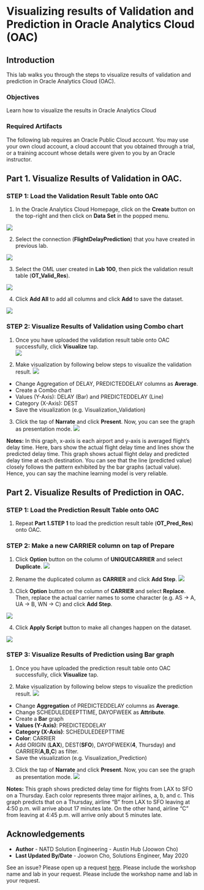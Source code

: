 # Visualizing results of Validation and Prediction in Oracle Analytics Cloud (OAC)


## Introduction
This lab walks you through the steps to visualize results of validation and prediction in Oracle Analytics Cloud (OAC).  

### Objectives
Learn how to visualize the results in Oracle Analytics Cloud

### Required Artifacts
The following lab requires an Oracle Public Cloud account. You may use your own cloud account, a cloud account that you obtained through a trial, or a training account whose details were given to you by an Oracle instructor.



## Part 1. Visualize Results of Validation in OAC. 

### **STEP 1**: Load the Validation Result Table onto OAC

1.   In the Oracle Analytics Cloud Homepage, click on the **Create** button on the top-right and then click on **Data Set** in the popped menu.

![](./images/picture500-1.png)

2.   Select the connection (**FlightDelayPrediction**) that you have created in previous lab.

![](./images/picture500-2.png)

3.   Select the OML user created in **Lab 100**, then pick the validation result table (**OT_Valid_Res**).

![](./images/picture500-3.png)

4.   Click **Add All** to add all columns and click **Add** to save the dataset.  

![](./images/picture500-4.png)

### **STEP 2**: Visualize Results of Validation using Combo chart
1.   Once you have uploaded the validation result table onto OAC successfully, click **Visualize** tap.  
![](./images/picture500-5.png)

2.   Make visualization by following below steps to visualize the validation result. 
![](./images/picture500-6.png)
- Change Aggregation of DELAY, PREDICTEDDELAY columns as **Average**.
- Create a Combo chart
- Values (Y-Axis): DELAY (Bar) and PREDICTEDDELAY (Line) 
- Category (X-Axis): DEST
- Save the visualization (e.g. Visualization_Validation) 

3. Click the tap of **Narrate** and click **Present**. Now, you can see the graph as presentation mode. 
![](./images/picture500-7.png)

**Notes:** In this graph, x-axis is each airport and y-axis is averaged flight’s delay time. Here, bars show the actual flight delay time and lines show the predicted delay time. This graph shows actual flight delay and predicted delay time at each destination. You can see that the line (predicted value) closely follows the pattern exhibited by the bar graphs (actual value). Hence, you can say the machine learning model is very reliable.


## Part 2. Visualize Results of Prediction in OAC. 

### **STEP 1**: Load the Prediction Result Table onto OAC

1. Repeat **Part 1.STEP 1** to load the prediction result table (**OT_Pred_Res**) onto OAC. 

### **STEP 2**: Make a new CARRIER column on tap of Prepare
1. Click **Option** button on the column of **UNIQUECARRIER** and select **Duplicate**. 
![](./images/picture500-8.png)

2. Rename the duplicated column as **CARRIER** and click **Add Step**. 
![](./images/picture500-9.png)

3. Click **Option** button on the column of **CARRIER** and select **Replace**. Then, replace the actual carrier names to some character (e.g. AS -> A, UA -> B, WN -> C) and click **Add Step**. 

![](./images/picture500-10.png)

4. Click **Apply Script** button to make all changes happen on the dataset. 

![](./images/picture500-11.png)

### **STEP 3**: Visualize Results of Prediction using Bar graph
1.   Once you have uploaded the prediction result table onto OAC successfully, click **Visualize** tap.  

2.   Make visualization by following below steps to visualize the prediction result. 
![](./images/picture500-12.png)
- Change **Aggregation** of PREDICTEDDELAY columns as **Average**.
- Change SCHEDULEDEEPTTIME, DAYOFWEEK as **Attribute**. 
- Create a **Bar** graph
- **Values (Y-Axis)**: PREDICTEDDELAY
- **Category (X-Axis)**: SCHEDULEDEEPTTIME
- **Color**: CARRIER
- Add ORIGIN (**LAX**), DEST(**SFO**), DAYOFWEEK(**4**, Thursday) and CARRIER(**A,B,C**) as filter. 
- Save the visualization (e.g. Visualization_Prediction) 

3. Click the tap of **Narrate** and click **Present**. Now, you can see the graph as presentation mode. 
![](./images/picture500-13.png)

**Notes:** This graph shows predicted delay time for flights from LAX to SFO on a Thursday. Each color represents three major airlines, a, b, and c. This graph predicts that on a Thursday, airline “B” from LAX to SFO leaving at 4:50 p.m. will arrive about 17 minutes late. On the other hand, airline “C” from leaving at 4:45 p.m. will arrive only about 5 minutes late.


## Acknowledgements

- **Author** - NATD Solution Engineering - Austin Hub (Joowon Cho)
- **Last Updated By/Date** - Joowon Cho, Solutions Engineer, May 2020

See an issue?  Please open up a request [here](https://github.com/oracle/learning-library/issues).   Please include the workshop name and lab in your request.    Please include the workshop name and lab in your request. 